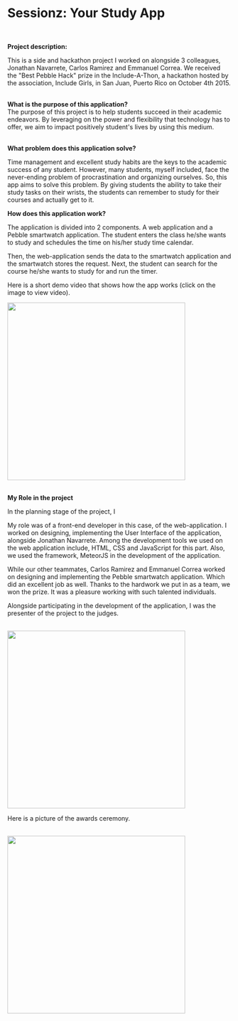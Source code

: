 <strong><h1>Sessionz: Your Study App</h1></strong> <br>

<strong>Project description:</strong> <br>

This is a side and hackathon project I worked on alongside 3 colleagues, Jonathan Navarrete, Carlos Ramirez and
Emmanuel Correa. We received the "Best Pebble Hack" prize in the Include-A-Thon, a hackathon hosted
by the association, Include Girls, in San Juan, Puerto Rico on October 4th 2015.
<br><br>

<strong>What is the purpose of this application?</strong><br>
The purpose of this project is to help students succeed in their academic endeavors. By leveraging on the power and flexibility that technology has to offer, we aim to impact positively student's lives by using this medium.<br><br> 

<strong>What problem does this application solve?</strong> <br>

Time management and excellent study habits are the keys to the academic success of any student. However, many students, myself included, face the never-ending problem of procrastination and organizing ourselves. So, this app aims to solve this problem. By giving students the ability to take their study tasks on their wrists, the students can remember to study for their courses and actually get to it.

<strong>How does this application work?</strong><br>

The application is divided into 2 components. A web application and a Pebble smartwatch application. The student enters the class he/she wants to study and schedules the time on his/her study time calendar.

Then, the web-application sends the data to the smartwatch application and the smartwatch stores the request. Next, the student can search for the course he/she wants to study for and run the timer.

Here is a short demo video that shows how the app works (click on the image to view video).

<a href="https://www.youtube.com/watch?v=57ZkXm1Ujc0"><img width="400" src="https://user-images.githubusercontent.com/33431535/41363076-0820a442-6f01-11e8-98ba-d49e17dffa31.png"></a>
<br><br>

<strong>My Role in the project</strong><br>

 In the planning stage of the project, I

My role was of a front-end developer in this case, of the web-application. I worked on designing, implementing the User Interface of the application, alongside Jonathan Navarrete. Among the development tools we used on the web application include, HTML, CSS and JavaScript for this part. Also, we used the framework, MeteorJS in the development of the application.

While our other teammates, Carlos Ramirez and Emmanuel Correa worked on designing and implementing the Pebble smartwatch application. Which did an excellent job as well. Thanks to the hardwork we put in as a team, we won the prize. It was a pleasure working with such talented individuals.

 Alongside participating in the development of the application, I was the presenter of the project to the judges.<br><br>

 <img width="400" src="https://user-images.githubusercontent.com/33431535/41364198-fc3d1572-6f03-11e8-87a6-482af61782ab.jpg">

Here is a picture of the awards ceremony. <br><br>

<img width="400" src="https://user-images.githubusercontent.com/33431535/41363942-34c908ac-6f03-11e8-938f-5fd472fc4fe2.jpg">
